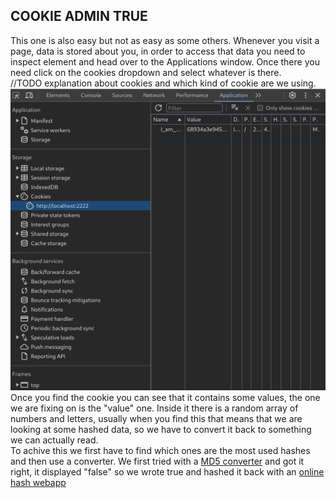 ## COOKIE ADMIN TRUE

This one is also easy but not as easy as some others.
Whenever you visit a page, data is stored about you, in order to access that data you need to inspect element and head over to the Applications window. Once there you need click on the cookies dropdown and select whatever is there.</br>
//TODO explanation about cookies and which kind of cookie are we using.</br>
<img src="./imgs/1.png">
</br>
Once you find the cookie you can see that it contains some values, the one we are fixing on is the "value" one. Inside it there is a random array of numbers and letters, usually when you find this that means that we are looking at some hashed data, so we have to convert it back to something we can actually read.</br>
To achive this we first have to find which ones are the most used hashes and then use a converter. We first tried with a [MD5 converter](https://md5.gromweb.com/) and got it right, it displayed "false" so we wrote true and hashed it back with an [online hash webapp](https://www.md5hashgenerator.com/)